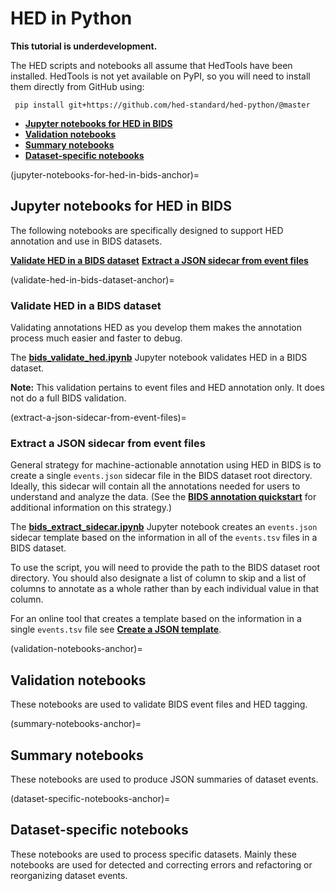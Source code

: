# HED in Python
**This tutorial is underdevelopment.**

The HED scripts and notebooks all assume that HedTools have been installed.
HedTools is not yet available on PyPI, so you will need to install them
directly from GitHub using:

```swagger codegen
 pip install git+https://github.com/hed-standard/hed-python/@master
```

* [**Jupyter notebooks for HED in BIDS**](jupyter-notebooks-for-hed-in-bids-anchor)  
* [**Validation notebooks**](validation-notebooks-anchor)   
* [**Summary notebooks**](summary-notebooks-anchor)  
* [**Dataset-specific notebooks**](dataset-specific-notebooks-anchor)  


(jupyter-notebooks-for-hed-in-bids-anchor)=
## Jupyter notebooks for HED in BIDS

The following notebooks are specifically designed to support HED annotation
and use in BIDS datasets.

[**Validate HED in a BIDS dataset**](validate-hed-in-bids-dataset-anchor) 
[**Extract a JSON sidecar from event files**](extract-a-json-sidecar-from-event-files) 


(validate-hed-in-bids-dataset-anchor)=
### Validate HED in a BIDS dataset

Validating annotations HED as you develop them makes the annotation process much easier and
faster to debug.

The [**bids_validate_hed.ipynb**](https://github.com/hed-standard/hed-examples/blob/main/hedcode/jupyter_notebooks/bids_processing/bids_validate_hed.ipynb)
Jupyter notebook validates HED in a BIDS dataset.

**Note:** This validation pertains to event files and HED annotation only.
It does not do a full BIDS validation.

(extract-a-json-sidecar-from-event-files)=
### Extract a JSON sidecar from event files

General strategy for machine-actionable annotation using HED in BIDS is
to create a single `events.json` sidecar file in the BIDS dataset root directory.
Ideally, this sidecar will contain all the annotations needed for users to
understand and analyze the data.
(See the [**BIDS annotation quickstart**](BidsAnnotationQuickstart.md) for additional
information on this strategy.)

The [**bids_extract_sidecar.ipynb**](https://github.com/hed-standard/hed-examples/blob/main/hedcode/jupyter_notebooks/bids_processing/bids_extract_sidecar.ipynb) Jupyter notebook creates an `events.json` sidecar
template based on the information in all of the `events.tsv` files in a BIDS dataset.

To use the script, you will need to provide the path to the BIDS dataset root directory.
You should also designate a list of column to skip and a list of columns to annotate
as a whole rather than by each individual value in that column.

For an online tool that creates a template based on the information in a
single `events.tsv` file see [**Create a JSON template**](https://hed-examples.readthedocs.io/en/latest/BidsAnnotationQuickstart.html#create-a-json-template).



(validation-notebooks-anchor)=
## Validation notebooks
 
These notebooks are used to validate BIDS event files and HED tagging.


(summary-notebooks-anchor)=
## Summary notebooks

These notebooks are used to produce JSON summaries of dataset events.

(dataset-specific-notebooks-anchor)=
## Dataset-specific notebooks

These notebooks are used to process specific datasets.
Mainly these notebooks are used for detected and correcting errors
and refactoring or reorganizing dataset events.

